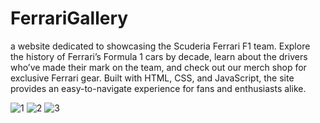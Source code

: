 # FerrariGallery

a website dedicated to showcasing the Scuderia Ferrari F1 team. Explore the history of Ferrari’s Formula 1 cars by decade, 
learn about the drivers who’ve made their mark on the team, and check out our merch shop for exclusive Ferrari gear. 
Built with HTML, CSS, and JavaScript, the site provides an easy-to-navigate experience for fans and enthusiasts alike.

![1](https://github.com/user-attachments/assets/938a1fe2-24f1-4e62-b22a-5287a2866590)
![2](https://github.com/user-attachments/assets/dd75383c-bf1f-45bd-ac7d-ac38c8d008c5)
![3](https://github.com/user-attachments/assets/349acb3f-c932-4b78-a32e-39c01f241564)

